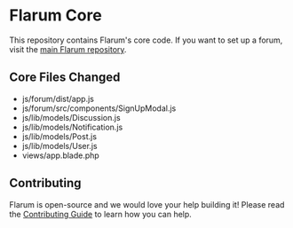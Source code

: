 # Flarum Core

This repository contains Flarum's core code. If you want to set up a forum, visit the [main Flarum repository](http://github.com/flarum/flarum).

## Core Files Changed
* js/forum/dist/app.js
* js/forum/src/components/SignUpModal.js
* js/lib/models/Discussion.js
* js/lib/models/Notification.js
* js/lib/models/Post.js
* js/lib/models/User.js
* views/app.blade.php


## Contributing

Flarum is open-source and we would love your help building it! Please read the [Contributing Guide](https://github.com/flarum/flarum/blob/master/CONTRIBUTING.md) to learn how you can help.
